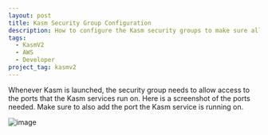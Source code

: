 ```yaml
---
layout: post
title: Kasm Security Group Configuration
description: How to configure the Kasm security groups to make sure all services are running.
tags:
  - KasmV2
  - AWS
  - Developer
project_tag: kasmv2
---
```


<p>Whenever Kasm is launched, the security group needs to allow access to the ports that the Kasm services run on. Here is a screenshot of the ports needed. Make sure to also add the port the Kasm service is running on.</p>

<p><img alt="image" src="https://github.com/nighthawkcoders/kasmv2-ansiblecode/assets/56803677/4562a14d-5fe6-4c84-865d-b498a98da6df" /></p>
